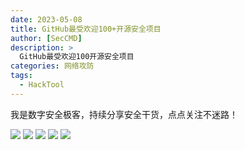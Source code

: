 ```yaml
---
date: 2023-05-08
title: GitHub最受欢迎100+开源安全项目
author: [SecCMD]
description: >
  GitHub最受欢迎100开源安全项目
categories: 网络攻防
tags:
  - HackTool
---
```


我是数字安全极客，持续分享安全干货，点点关注不迷路！

![](./github-top100-opensec/Open-Source-Security-Index_split_1.png)
![](./github-top100-opensec/Open-Source-Security-Index_split_2.png)
![](./github-top100-opensec/Open-Source-Security-Index_split_3.png)
![](./github-top100-opensec/Open-Source-Security-Index_split_4.png)
![](./github-top100-opensec/Open-Source-Security-Index_split_5.png)

